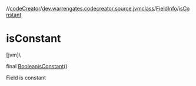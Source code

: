 //[codeCreator](../../../index.md)/[dev.warrengates.codecreator.source.jvmclass](../index.md)/[FieldInfo](index.md)/[isConstant](is-constant.md)

# isConstant

[jvm]\

final [Boolean](https://docs.oracle.com/javase/8/docs/api/java/lang/Boolean.html)[isConstant](is-constant.md)()

Field is constant
